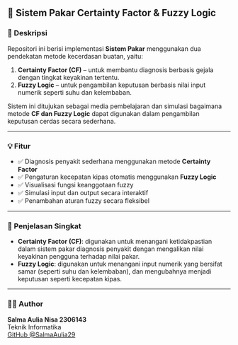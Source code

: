 ## 📘 Sistem Pakar Certainty Factor & Fuzzy Logic

### 📌 Deskripsi
Repositori ini berisi implementasi **Sistem Pakar** menggunakan dua pendekatan metode kecerdasan buatan, yaitu:

1. **Certainty Factor (CF)** – untuk membantu diagnosis berbasis gejala dengan tingkat keyakinan tertentu.
2. **Fuzzy Logic** – untuk pengambilan keputusan berbasis nilai input numerik seperti suhu dan kelembaban.

Sistem ini ditujukan sebagai media pembelajaran dan simulasi bagaimana metode **CF dan Fuzzy Logic** dapat digunakan dalam pengambilan keputusan cerdas secara sederhana.

---

### 💡 Fitur
- ✅ Diagnosis penyakit sederhana menggunakan metode **Certainty Factor**
- ✅ Pengaturan kecepatan kipas otomatis menggunakan **Fuzzy Logic**
- ✅ Visualisasi fungsi keanggotaan fuzzy
- ✅ Simulasi input dan output secara interaktif
- ✅ Penambahan aturan fuzzy secara fleksibel

---

### 🧠 Penjelasan Singkat

- **Certainty Factor (CF)**: digunakan untuk menangani ketidakpastian dalam sistem pakar diagnosis penyakit dengan mengalikan nilai keyakinan pengguna terhadap nilai pakar.
- **Fuzzy Logic**: digunakan untuk menangani input numerik yang bersifat samar (seperti suhu dan kelembaban), dan mengubahnya menjadi keputusan seperti kecepatan kipas.

---

### 👩‍💻 Author
**Salma Aulia Nisa 2306143**  
Teknik Informatika  
[GitHub @SalmaAulia29](https://github.com/SalmaAulia29)
